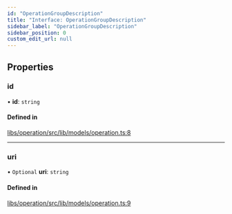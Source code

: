 ```yaml
---
id: "OperationGroupDescription"
title: "Interface: OperationGroupDescription"
sidebar_label: "OperationGroupDescription"
sidebar_position: 0
custom_edit_url: null
---
```


## Properties

### id

• **id**: `string`

#### Defined in

[libs/operation/src/lib/models/operation.ts:8](https://github.com/cognizone/ng-cognizone/blob/861cbad/libs/operation/src/lib/models/operation.ts#L8)

___

### uri

• `Optional` **uri**: `string`

#### Defined in

[libs/operation/src/lib/models/operation.ts:9](https://github.com/cognizone/ng-cognizone/blob/861cbad/libs/operation/src/lib/models/operation.ts#L9)
